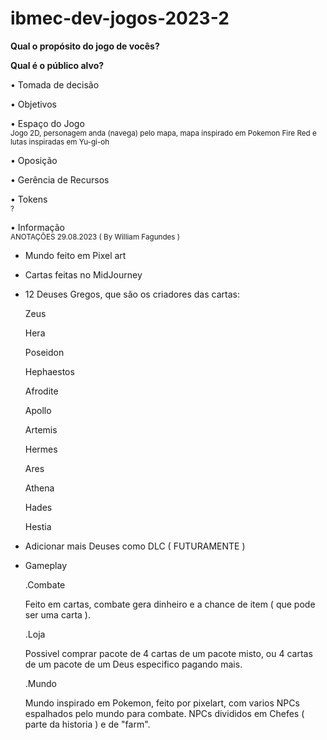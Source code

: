 # ibmec-dev-jogos-2023-2

**Qual o propósito do jogo de vocês?**  


**Qual é o público alvo?**  


• Tomada de decisão  
<sub></sub>

• Objetivos  
<sub></sub>

• Espaço do Jogo  
<sub>Jogo 2D, personagem anda (navega) pelo mapa, mapa inspirado em Pokemon Fire Red e lutas inspiradas em Yu-gi-oh</sub>

• Oposição  
<sub></sub>

• Gerência de Recursos  
<sub></sub>


• Tokens  
<sub>?</sub>

• Informação  
<sub>
ANOTAÇÕES 29.08.2023 ( By William Fagundes )
- Mundo feito em Pixel art
- Cartas feitas no MidJourney
- 12 Deuses Gregos, que são os criadores das cartas:
  <p>Zeus</p>
  <p>Hera</p>
  <p>Poseidon</p>
  <p>Hephaestos</p>
  <p>Afrodite</p>
  <p>Apollo</p>
  <p>Artemis</p>
  <p>Hermes</p>
  <p>Ares</p>
  <p>Athena</p>
  <p>Hades</p>
  <p>Hestia</p>
  
- Adicionar mais Deuses como DLC ( FUTURAMENTE )

- Gameplay
  <p>.Combate</sub>
  <p>Feito em cartas, combate gera dinheiro e a chance de item ( que pode ser uma carta ).</p>

  .Loja
  <p>Possivel comprar pacote de 4 cartas de um pacote misto, ou 4 cartas de um pacote de um Deus especifico pagando mais.</p>

  .Mundo
  <p>Mundo inspirado em Pokemon, feito por pixelart, com varios NPCs espalhados pelo mundo para combate. NPCs divididos em Chefes ( parte da historia ) e de "farm".</p>
</sub>
